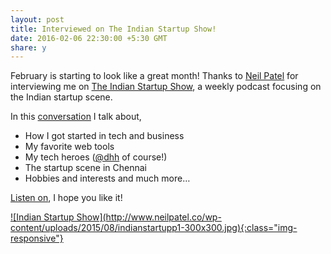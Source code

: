 ```yaml
---
layout: post
title: Interviewed on The Indian Startup Show!
date: 2016-02-06 22:30:00 +5:30 GMT
share: y
---
```


February is starting to look like a great month! Thanks to [Neil Patel](https://twitter.com/NeilP666) for interviewing
me on [The Indian Startup Show](http://www.indianstartupshow.com/), a weekly podcast
focusing on the Indian startup scene.

In this [conversation](http://www.indianstartupshow.com/22) I talk about,

* How I got started in tech and business
* My favorite web tools
* My tech heroes ([@dhh](https://twitter.com/dhh) of course!)
* The startup scene in Chennai
* Hobbies and interests and much more…

[Listen on](http://www.indianstartupshow.com/22), I hope you like it!

<a href="http://www.indianstartupshow.com/22">
![Indian Startup Show](http://www.neilpatel.co/wp-content/uploads/2015/08/indianstartupp1-300x300.jpg){:class="img-responsive"}
</a>
